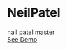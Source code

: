 # NeilPatel
nail patel master
<br>
<a href="https://saifur-rahman-hasan.github.io/NeilPatel">See Demo</a>
